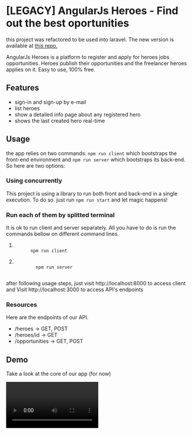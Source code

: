 # [LEGACY] AngularJs Heroes - Find out the best oportunities
<p>
  this project was refactored to be used into laravel. The new version is available at
  <a href="https://github.com/Th-Fernandes/angularjs-heroes-laravel">this repo.</a>

</p>
<p>
  AngularJs Heroes is a platform to register and apply for heroes jobs opportunities. Heroes 
  publish their opportunities and the freelancer heroes applies on it. Easy to use, 100% free.
</p>

## Features

<ul>
  <li>sign-in and sign-up by e-mail</li>
  <li>list heroes</li>
  <li>show a detailed info page about any registered hero</li>
  <li>shows the last created hero real-time</li>
</ul>

## Usage

<p>
  the app relies on two commands: <code>npm run client</code> which bootstraps the front-end environment and
  <code>npm run server</code> which bootstraps its back-end. So here are two options:
</p>

### Using concurrently

<p>
  This project is using a library to run both front and back-end in a single execution. To do so. just run
  <code>npm run start</code> and let magic happens!
</p>


### Run each of them by splitted terminal
<p>
  It is ok to run client and server separately. All you have to do is run the commands bellow on different 
  command lines.
</p>

<ol>
  <li>
    <code>
      npm run client
    </code>
  
  </li>
  <li>
    <code>
        npm run server
    </code>
  </li>
</ol>

after following usage steps, just visit http://localhost:8000 to access client and Visit http://localhost:3000 to access API's endpoints

### Resources
Here are the endpoints of our API.

<ul>
  <li>/heroes -> GET, POST</li>
  <li>/heroes/id -> GET</li>
  <li>/opportunities -> GET, POST</li>
</ul>

## Demo
Take a look at the core of our app (for now)

<video width="50%" controls>
  <source src="./.github/demo.mp4" >
  Your browser does not support the video tag.
</video>